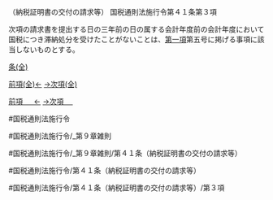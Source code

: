 （納税証明書の交付の請求等）
国税通則法施行令第４１条第３項

次項の請求書を提出する日の三年前の日の属する会計年度前の会計年度において国税につき滞納処分を受けたことがないことは、[第一項](国税通則法施行＿令＿第４１条第１項)第五号に掲げる事項に該当しないものとする。

[条(全)](国税通則法施行＿令＿第４１条_.md)

[前項(全)←](国税通則法施行＿令＿第４１条第２項_.md)    [→次項(全)](国税通則法施行＿令＿第４１条第４項_.md)

[前項 　 ←](国税通則法施行＿令＿第４１条第２項.md)    [→次項 　 ](国税通則法施行＿令＿第４１条第４項.md)



#国税通則法施行令

#国税通則法施行令/_第９章雑則

#国税通則法施行令/_第９章雑則/第４１条（納税証明書の交付の請求等）

#国税通則法施行令/第４１条（納税証明書の交付の請求等）

#国税通則法施行令/第４１条（納税証明書の交付の請求等）/第３項

